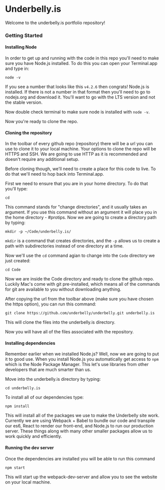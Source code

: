 # Underbelly.is

Welcome to the underbelly.is portfolio repository! 

### Getting Started

#### Installing Node

In order to get up and running with the code in this repo you'll need to make sure you have
Node.js installed. To do this you can open your Terminal.app and type in:

`node -v`

If you see a number that looks like this `v4.2.6` then congrats! Node.js is installed. If there is not a number
in that format then you'll need to go to nodejs.org and download it. You'll want to go with the LTS version and not
the stable version.

Now double check terminal to make sure node is installed with `node -v`.

Now you're ready to clone the repo. 

#### Cloning the repository

In the toolbar of every github repo (repository) there will be a url you can use to clone it to your local machine. 
Your options to clone the repo will be HTTPS and SSH. We are going to use HTTP as it is recommended and doesn't
require any additional setup.

Before cloning though, we'll need to create a place for this code to live. To do that we'll need to hop 
back into Terminal.app.

First we need to ensure that you are in your home directory. To do that you'll type:

`cd`

This command stands for "change directories", and it usually takes an argument. If you use this command without an argument
it will place you in the home directory - #protips. Now we are going to create a directory path by typing: 

`mkdir -p ~/Code/underbelly.is/`

`mkdir` is a command that creates directories, and the `-p` allows us to create a path with subdirectories
instead of one directory at a time.

Now we'll use the `cd` command agian to change into the `Code` directory we just created: 

`cd Code`

Now we are inside the Code directory and ready to clone the github repo. Luckily Mac's come with git pre-installed,
which means all of the commands for git are available to you without downloading anything. 

After copying the url from the toolbar above (make sure you have chosen the https option), you can run this command:

`git clone https://github.com/underbelly/underbelly.git underbelly.is`

This will clone the files into the underbelly.is directory. 

Now you will have all of the files associated with the repository. 

#### Installing dependencies

Remember earlier when we installed Node.js? Well, now we are going to put it to good use. When you install Node.js
you automatically get access to `npm` which is the Node Package Manager. This let's use libraries from other
developers that are much smarter than us. 

Move into the underbelly.is directory by typing: 

`cd underbelly.is`

To install all of our dependencies type: 

`npm install`

This will install all of the packages we use to make the Underbelly site work. Currently we are using Webpack + Babel
to bundle our code and transpile our es6, React to render our front-end, and Node.js to run our production server.
These things along with many other smaller packages allow us to work quickly and efficiently. 

#### Running the dev server

Once the dependencies are installed you will be able to run this command

`npm start`

This will start up the webpack-dev-server and allow you to see the website on your local machine. 
